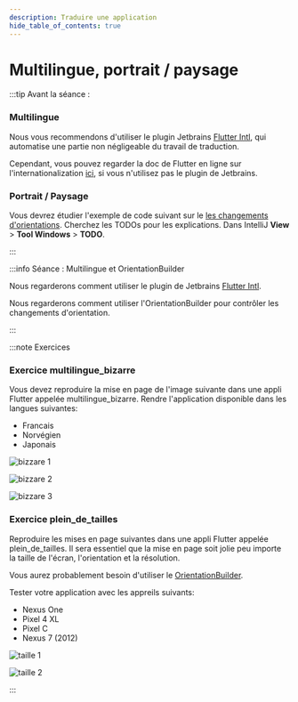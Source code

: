 ```yaml
---
description: Traduire une application
hide_table_of_contents: true
---
```


# Multilingue, portrait / paysage

<Row>

<Column>

:::tip Avant la séance :

### Multilingue

Nous vous recommendons d'utiliser le plugin Jetbrains [Flutter Intl](https://plugins.jetbrains.com/plugin/13666-flutter-intl), qui automatise une partie non négligeable du travail de traduction.

Cependant, vous pouvez regarder la doc de Flutter en ligne sur l'internationalization [ici](https://flutter.dev/docs/development/accessibility-and-localization/internationalization), si vous n'utilisez pas le plugin de Jetbrains.

### Portrait / Paysage

Vous devrez étudier l'exemple de code suivant sur le [les changements d'orientations](https://github.com/departement-info-cem/5N6-mobile-2-Nouveau/tree/main/code/portrait_paysage). Cherchez les TODOs pour les explications. Dans IntelliJ **View** > **Tool Windows** > **TODO**.

:::

</Column>

<Column>

:::info Séance : Multilingue et OrientationBuilder

Nous regarderons comment utiliser le plugin de Jetbrains [Flutter Intl](https://plugins.jetbrains.com/plugin/13666-flutter-intl).

Nous regarderons comment utiliser l'OrientationBuilder pour contrôler les changements d'orientation.

:::

</Column>

</Row>

:::note Exercices

### Exercice multilingue_bizarre

Vous devez reproduire la mise en page de l'image suivante dans une appli Flutter appelée multilingue_bizarre. Rendre l'application disponible dans les langues suivantes:

- Francais
- Norvégien
- Japonais

<Row>

<Column>

![bizzare 1](_07-deploiement/biz1.png)

</Column>

<Column>

![bizzare 2](_07-deploiement/biz2.png)

</Column>

<Column>

![bizzare 3](_07-deploiement/biz3.png)

</Column>

</Row>

### Exercice plein_de_tailles

Reproduire les mises en page suivantes dans une appli Flutter appelée plein_de_tailles. Il sera essentiel que la mise en page soit jolie peu importe la taille de l'écran, l'orientation et la résolution.

Vous aurez probablement besoin d'utiliser le [OrientationBuilder](https://flutter.dev/docs/cookbook/design/orientation).

Tester votre application avec les appreils suivants:

- Nexus One
- Pixel 4 XL
- Pixel C
- Nexus 7 (2012)

<Row>

<Column size="3">

![taille 1](_07-deploiement/taille1.png)

</Column>

<Column size="9">

![taille 2](_07-deploiement/taille2.png)

</Column>

</Row>

:::
